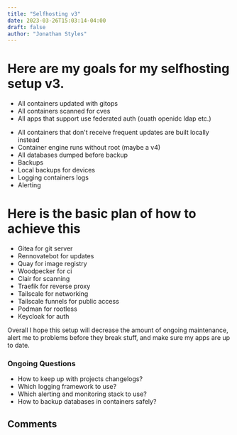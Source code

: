 ```yaml
---
title: "Selfhosting v3"
date: 2023-03-26T15:03:14-04:00
draft: false
author: "Jonathan Styles"
---
```

# Here are my goals for my selfhosting setup v3.
- All containers updated with gitops
- All containers scanned for cves
- All apps that support use federated auth (ouath openidc ldap etc.)
<!--more-->
- All containers that don't receive frequent updates are built locally instead
- Container engine runs without root (maybe a v4)
- All databases dumped before backup
- Backups
- Local backups for devices
- Logging containers logs
- Alerting

# Here is the basic plan of how to achieve this
- Gitea for git server
- Rennovatebot for updates
- Quay for image registry
- Woodpecker for ci
- Clair for scanning
- Traefik for reverse proxy
- Tailscale for networking
- Tailscale funnels for public access
- Podman for rootless
- Keycloak for auth

Overall I hope this setup will decrease the amount of ongoing maintenance, alert me to problems before they break stuff, and make sure my apps are up to date.

### Ongoing Questions
- How to keep up with projects changelogs?
- Which logging framework to use?
- Which alerting and monitoring stack to use?
- How to backup databases in containers safely?

## Comments
